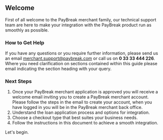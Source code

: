 ## Welcome

First of all welcome to the PayBreak merchant family, our technical support
team are here to make your integration with the PayBreak product run as
smoothly as possible.

### How to Get Help

If you have any questions or you require further information, please send us an
email [merchant.support@paybreak.com](mailto:merchant.support@paybreak.com) or
call us on **0 33 33 444 226**. Where you need clarification on sections
contained within this guide please email indicating the section heading with
your query.

### Next Steps

1. Once your PayBreak merchant application is approved you will receive a
   welcome email inviting you to create a PayBreak merchant account. Please
   follow the steps in the email to create your account, when you have logged
   in you will be in the PayBreak merchant back office.
1. Understand the loan application process and options for integration.
1. Choose a checkout type that best suites your business needs.
1. Follow the instructions in this document to achieve a smooth integration.

Let's begin.

